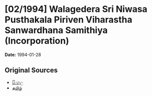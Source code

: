 # [02/1994] Walagedera Sri Niwasa Pusthakala Piriven Viharastha Sanwardhana Samithiya (Incorporation)

**Date:** 1994-01-28

## Original Sources

- [සිංහල](https://documents.gov.lk/view/acts/1994/1/02-1994_S.pdf)
- [தமிழ்](https://documents.gov.lk/view/acts/1994/1/02-1994_T.pdf)
